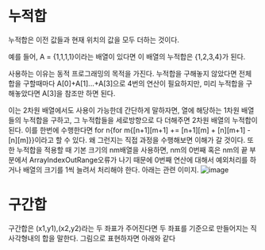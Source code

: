 # 누적합

누적합은 이전 값들과 현재 위치의 값을 모두 더하는 것이다. 

예를 들어, A = {1,1,1,1}이라는 배열이 있다면 이 배열의 누적합은 {1,2,3,4}가 된다.


사용하는 이유는 동적 프로그래밍의 목적을 가진다. 누적합을 구해놓지 않았다면 전체 합을 구할때마다 A[0]+A[1]...+A[3]으로 4번의 연산이 필요하지만, 미리 누적합을 구해놓았다면 A[3]을 참조만 하면 된다.


이는 2차원 배열에서도 사용이 가능한데 간단하게 말하자면, 열에 해당하는 1차원 배열들의 누적합을 구하고, 그 누적합들을 세로방향으로 다 더해주면 2차원 배열의 누적합이 된다.
이를 한번에 수행한다면 for n{for m{[n+1][m+1] += [n+1][m] + [n][m+1] - [n][m]}}이라고 할 수 있다. 왜 그런지는 직접 과정을 수행해보면 이해가 갈 것이다.
또한 누적합을 적용할 때 기본 크기의 nm배열을 사용하면, nm의 0번째 혹은 nm의 끝 부분에서 ArrayIndexOutRange오류가 나기 때문에 0번째 연산에 대해서 예외처리를 하거나 배열의 크기를 1씩 늘려서 처리해야 한다.
아래는 관련 이미지.
![image](https://github.com/NarbikPubOwner/StudyForEmployment/assets/113754405/e912e1b4-98d6-42c1-8893-551c30e54798)


# 구간합

구간합은 (x1,y1),(x2,y2)라는 두 좌표가 주어진다면 두 좌표를 기준으로 만들어지는 직사각형내의 합을 말한다. 그림으로 표현하자면 아래와 같다

